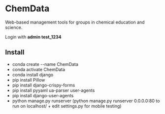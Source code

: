 # ChemData
Web-based management tools for groups in chemical education and science.

Login with **admin test_1234**

Install
-
- conda create --name ChemData
- conda activate ChemData
- conda install django
- pip install Pillow
- pip install django-crispy-forms
- pip install pyyaml ua-parser user-agents
- pip install django-user-agents
- python manage.py runserver
(python manage.py runserver 0.0.0.0:80 to run on localhost/ + edit settings.py for mobile testing)
